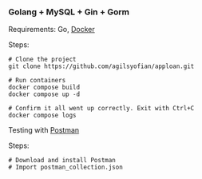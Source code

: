 ### Golang + MySQL + Gin + Gorm 

Requirements: Go, [Docker](https://www.docker.com/)

Steps:

```
# Clone the project
git clone https://github.com/agilsyofian/apploan.git

# Run containers
docker compose build
docker compose up -d

# Confirm it all went up correctly. Exit with Ctrl+C
docker compose logs
```

Testing with [Postman](https://www.postman.com) 

Steps:

```
# Download and install Postman
# Import postman_collection.json
```


